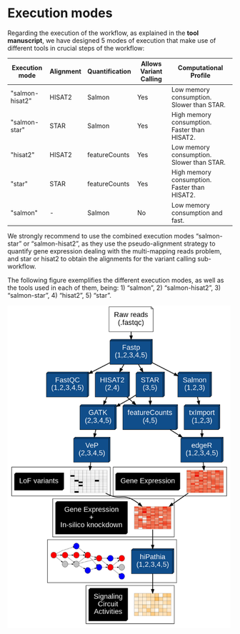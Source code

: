 # Execution modes

Regarding the execution of the workflow, as explained in the **tool manuscript**, we have designed 5 modes of execution that make use of different tools in crucial steps of the workflow: 

| Execution mode  | Alignment | Quantification | Allows Variant Calling | Computational Profile                        |
|-----------------|-----------|----------------|------------------------|----------------------------------------------|
| "salmon-hisat2" | HISAT2    | Salmon         | Yes                    | Low memory consumption. Slower than STAR.    |
| "salmon-star"   | STAR      | Salmon         | Yes                    | High memory consumption. Faster than HISAT2. |
| "hisat2"        | HISAT2    | featureCounts  | Yes                    | Low memory consumption. Slower than STAR.    |
| "star"          | STAR      | featureCounts  | Yes                    | High memory consumption. Faster than HISAT2. |
| "salmon"        | -         | Salmon         | No                     | Low memory consumption and fast.             |

We strongly recommend to use the combined execution modes “salmon-star” or “salmon-hisat2”, as they use the pseudo-alignment strategy to quantify gene expression dealing with the multi-mapping reads problem, and star or hisat2 to obtain the alignments for the variant calling sub-workflow. 

The following figure exemplifies the different execution modes, as well as the tools used in each of them, being: 1) “salmon”, 2) “salmon-hisat2”, 3) “salmon-star”, 4) “hisat2”, 5) “star”.

<img width="500" alt="portfolio_view" align="middle" src="https://github.com/babelomics/MIGNON/blob/master/pics/execution_modes.png?raw=true">